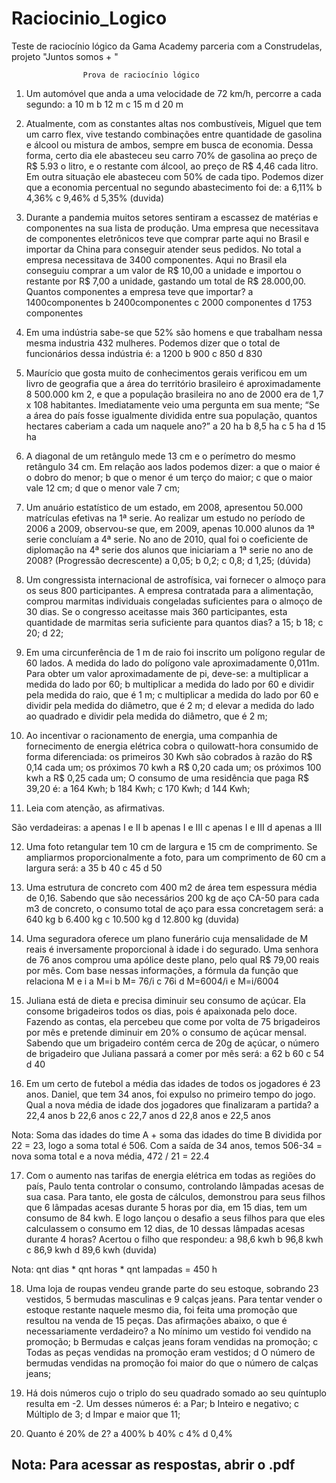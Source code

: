 # Raciocinio_Logico
Teste de raciocínio lógico da Gama Academy parceria com a Construdelas, projeto "Juntos somos + "

					Prova de raciocínio lógico

1. Um automóvel que anda a uma velocidade de 72 km/h, percorre a cada segundo:
a 10 m
b 12 m
c 15 m
d 20 m

2. Atualmente, com as constantes altas nos combustíveis, Miguel que tem um carro flex, vive testando combinações entre quantidade de gasolina e álcool ou mistura de ambos, sempre em busca de economia. Dessa forma, certo dia ele abasteceu seu carro 70% de gasolina ao preço de R$ 5.93 o litro,  e o restante com álcool, ao preço de R$ 4,46 cada litro. Em outra situação ele abasteceu com 50% de cada tipo. Podemos dizer que a economia percentual no segundo abastecimento foi de:
a 6,11%
b 4,36%
c 9,46%
d 5,35% (duvida)

3. Durante a pandemia muitos setores sentiram a escassez de matérias e componentes na sua lista de produção. Uma empresa que necessitava de componentes eletrônicos teve que comprar parte aqui no Brasil e importar da China para conseguir atender seus pedidos. No total a empresa necessitava de 3400 componentes. Aqui no Brasil ela conseguiu comprar a um valor de R$ 10,00 a unidade e importou o restante por R$ 7,00 a unidade, gastando um total de R$  28.000,00. Quantos componentes a empresa teve que importar?
a 1400componentes
b 2400componentes
c 2000 componentes
d 1753 componentes

4. Em uma indústria sabe-se que 52% são homens e que trabalham nessa mesma industria 432 mulheres. Podemos dizer que o total de funcionários dessa indústria é:
a 1200
b 900
c 850
d 830 

5. Maurício que gosta muito de conhecimentos gerais verificou em um livro de geografia que a área do território brasileiro é aproximadamente 8 500.000 km 2, e que a população brasileira no ano de 2000 era de 1,7  x 108 habitantes. Imediatamente veio uma pergunta em sua mente; “Se a área do país fosse igualmente dividida entre sua população, quantos hectares caberiam a cada um naquele ano?”
a 20 ha
b 8,5 ha
c  5 ha
d 15 ha

6. A diagonal de um retângulo mede 13 cm e o perímetro do mesmo retângulo 34 cm. Em relação aos lados podemos dizer:
a  que o maior é o dobro do menor;
b que o menor é um terço do maior;
c  que o maior vale 12 cm;
d que o menor vale 7 cm;

7. Um anuário estatístico de um estado, em 2008, apresentou 50.000 matrículas efetivas na 1ª serie. Ao realizar um estudo no período de 2006 a 2009, observou-se que, em 2009, apenas 10.000 alunos da 1ª serie concluíam a 4ª  serie. No ano de 2010, qual foi o coeficiente de diplomação na 4ª  serie dos alunos que iniciariam a 1ª serie no ano de 2008? (Progressão decrescente)
a 0,05;
b 0,2;
c 0,8;
d 1,25; (dúvida)

8. Um congressista internacional de astrofísica, vai fornecer o almoço para os seus 800 participantes. A empresa contratada para a alimentação, comprou marmitas individuais congeladas suficientes para o almoço de 30 dias. Se o congresso aceitasse mais 360 participantes, esta quantidade de marmitas seria suficiente para quantos dias?
a 15;
b 18;
c 20;
d 22;

9. Em uma circunferência de 1 m de raio foi inscrito um polígono regular de 60 lados. A medida do lado do polígono vale aproximadamente 0,011m. Para obter um valor aproximadamente de pi, deve-se:
a multiplicar a medida do lado por 60;
b multiplicar a medida do lado por 60 e dividir pela medida do raio, que é 1 m;
c multiplicar a medida do lado por 60 e dividir pela medida do diâmetro, que é 2 m;
d elevar a medida do lado ao quadrado e dividir pela medida do diâmetro, que é 2 m;

10. Ao incentivar o racionamento de energia, uma companhia de fornecimento de energia elétrica cobra o quilowatt-hora consumido de forma diferenciada:
os primeiros 30 Kwh são cobrados à razão do R$ 0,14 cada um;
os próximos 70 kwh a R$ 0,20 cada um;
os próximos 100 kwh a R$ 0,25 cada um;
O consumo de uma residência que paga R$ 39,20 é:
a 164 Kwh;
b 184 Kwh;
c 170 Kwh;
d 144 Kwh;

11. Leia com atenção, as afirmativas.

São verdadeiras:
a apenas I e II
b apenas I e III
c apenas I e III
d apenas a III

12. Uma foto retangular tem 10 cm de largura e 15 cm de comprimento. Se ampliarmos proporcionalmente a foto, para um comprimento de 60 cm a largura será:
a 35
b 40
c 45
d 50

13. Uma estrutura de concreto com 400 m2 de área tem espessura média de 0,16. Sabendo que são necessários 200 kg de aço CA-50 para cada m3 de concreto, o consumo total de aço para essa concretagem será:
a 640 kg
b 6.400 kg
c 10.500 kg
d 12.800 kg (duvida)

14. Uma seguradora oferece um plano funerário cuja mensalidade de M reais é inversamente proporcional à idade i do segurado. Uma senhora de 76 anos comprou uma apólice deste plano, pelo qual R$ 79,00 reais por mês. Com base nessas informações, a fórmula da função que relaciona M e i
a M=i
b M= 76/i
c 76i
d M=6004/i
e M=i/6004

15. Juliana está de dieta e precisa diminuir seu consumo de açúcar. Ela consome brigadeiros todos os dias, pois é apaixonada pelo doce. Fazendo as contas, ela percebeu que come por volta de 75 brigadeiros por mês e pretende diminuir em 20% o consumo de açúcar mensal. Sabendo que um brigadeiro contém cerca de 20g de açúcar, o número de brigadeiro que Juliana passará a comer por mês será:
a 62
b 60
c 54
d 40

16. Em um certo de futebol a média das idades de todos os jogadores é 23 anos. Daniel, que tem 34 anos, foi expulso no primeiro tempo do jogo. Qual a nova média de idade dos jogadores que finalizaram a partida?
a 22,4 anos
b 22,6 anos
c 22,7 anos
d 22,8 anos
e 22,5 anos

Nota: Soma das idades do time A + soma das idades do time B dividida por 22 = 23, logo a soma total é 506. Com a saída de 34 anos, temos 506-34 = nova soma total e a nova média, 472 / 21 = 22.4

17. Com o aumento nas tarifas de energia elétrica em todas as regiões do país, Paulo tenta controlar o consumo, controlando lâmpadas acesas de sua casa. Para tanto, ele gosta de cálculos, demonstrou para seus filhos que 6 lâmpadas acesas durante 5 horas por dia, em 15 dias, tem um consumo de 84 kwh. E logo lançou o desafio a seus filhos para que eles calculassem o consumo em 12 dias, de 10 dessas lâmpadas acesas durante 4 horas? Acertou o filho que respondeu:
a 98,6 kwh
b 96,8 kwh
c 86,9 kwh
d 89,6 kwh (duvida)

Nota: qnt dias * qnt horas * qnt lampadas = 450 h 

18. Uma loja de roupas vendeu grande parte do seu estoque, sobrando 23 vestidos, 5 bermudas masculinas e 9 calças jeans. Para tentar vender o estoque restante naquele mesmo dia, foi feita uma promoção que resultou na venda de 15 peças. Das afirmações abaixo, o que é necessariamente verdadeiro?
a No mínimo um vestido foi vendido na promoção;
b Bermudas e calças jeans foram vendidas na promoção;
c Todas as peças vendidas na promoção eram vestidos;
d O número de bermudas vendidas na promoção foi maior do que o número de calças jeans;

19. Há dois números cujo o triplo do seu quadrado somado ao seu quíntuplo resulta em -2. Um desses números é:
a Par;
b Inteiro e negativo;
c Múltiplo de 3;
d Impar e maior que 11;

20. Quanto é 20% de 2?
a 400%
b 40%
c 4%
d 0,4%


## Nota: Para acessar as respostas, abrir o .pdf

